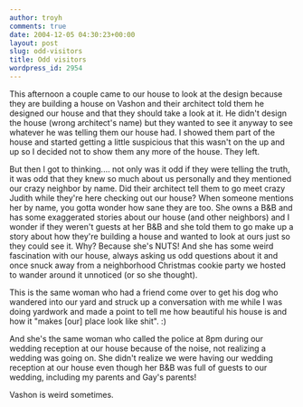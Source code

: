 ```yaml
---
author: troyh
comments: true
date: 2004-12-05 04:30:23+00:00
layout: post
slug: odd-visitors
title: Odd visitors
wordpress_id: 2954
---
```


This afternoon a couple came to our house to look at the design because they are building a house on Vashon and their architect told them he designed our house and that they should take a look at it. He didn't design the house (wrong architect's name) but they wanted to see it anyway to see whatever he was telling them our house had. I showed them part of the house and started getting a little suspicious that this wasn't on the up and up so I decided not to show them any more of the house. They left.

But then I got to thinking.... not only was it odd if they were telling the truth, it was odd that they knew so much about us personally and they mentioned our crazy neighbor by name. Did their architect tell them to go meet crazy Judith while they're here checking out our house? When someone mentions her by name, you gotta wonder how sane they are too. She owns a B&B and has some exaggerated stories about our house (and other neighbors) and I wonder if they weren't guests at her B&B and she told them to go make up a story about how they're building a house and wanted to look at ours just so they could see it. Why? Because she's NUTS! And she has some weird fascination with our house, always asking us odd questions about it and once snuck away from a neighborhood Christmas cookie party we hosted to wander around it unnoticed (or so she thought).

This is the same woman who had a friend come over to get his dog who wandered into our yard and struck up a conversation with me while I was doing yardwork and made a point to tell me how beautiful his house is and how it "makes [our] place look like shit". :)

And she's the same woman who called the police at 8pm during our wedding reception at our house because of the noise, not realizing a wedding was going on. She didn't realize we were having our wedding reception at our house even though her B&B was full of guests to our wedding, including my parents and Gay's parents!

Vashon is weird sometimes.
